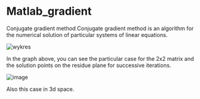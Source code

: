# Matlab_gradient
Conjugate gradient method
Conjugate gradient method is an algorithm for the numerical solution of particular systems of linear equations.

![wykres](https://user-images.githubusercontent.com/125805835/236692612-168448b2-9adc-41b7-abce-e21d029920e2.gif)

In the graph above, you can see the particular case for the 2x2 matrix and the solution points on the residue plane for successive iterations.

![image](https://user-images.githubusercontent.com/125805835/236692852-3f5d2fb9-e7de-4cd1-a5bf-34ccc82b5d8f.png)

Also this case in 3d space.
